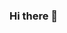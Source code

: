 ### Hi there 👋

<!--
**amaroelias/amaroelias** is a ✨ _special_ ✨ repository because its `README.md` (this file) appears on your GitHub profile.

Here are some ideas to get you started:

- 🔭 Information Systems - UFPB
- 🌱 Estudando JAVA, PYTHON, PHP
- ⚡ Esportes...
